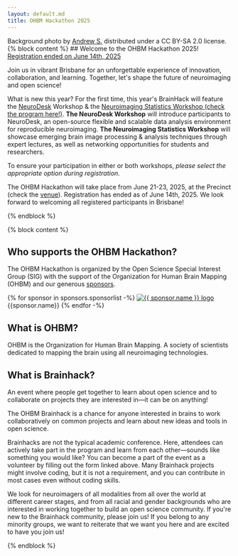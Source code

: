 ```yaml
---
layout: default.md
title: OHBM Hackathon 2025
---
```


<div class="bg-image" style="background: url('_img/background_imgs/brisbane_1.jpg') no-repeat center center/cover;"></div>

<!-- Added floating credits for background photo -->
<div class="photo-credits">
  Background photo by
  <a href="https://flic.kr/p/puMyXa" target="_blank" rel="noopener">Andrew S.</a>
  distributed under a
  <a href="https://creativecommons.org/licenses/by-sa/2.0/" target="_blank" rel="noopener"><i class="fab fa-creative-commons"></i><i class="fa-brands fa-creative-commons-by"></i><i class="fa-brands fa-creative-commons-sa"></i></a>
  CC BY-SA 2.0 license.
</div>

<section class="content">
  {% block content %}
  ## Welcome to the OHBM Hackathon 2025!

  <div class="cta-buttons">
    <a href="#" class="btn-primary" onclick="showPopup()">Registration ended on June 14th, 2025</a>
  </div>

  Join us in vibrant Brisbane for an unforgettable experience of innovation, collaboration, and learning.
  Together, let's shape the future of neuroimaging and open science!

  What is new this year? For the first time, this year's BrainHack will feature the [NeuroDesk](https://www.neurodesk.org/) Workshop  & the [Neuroimaging Statistics Workshop (check the program here!)](https://sites.google.com/view/nsw2025).
  **The NeuroDesk Workshop** will introduce participants to NeuroDesk, an open-source flexible and scalable data analysis environment for reproducible neuroimaging.
  **The Neuroimaging Statistics Workshop** will showcase emerging brain image processing & analysis techniques through expert lectures, as well as networking opportunities for students and researchers.

  To ensure your participation in either or both workshops, *please select the appropriate option during registration*.
  
  The OHBM Hackathon will take place from June 21-23, 2025, at the Precinct (check the [venue](venue)).
  Registration has ended as of June 14th, 2025.
  We look forward to welcoming all registered participants in Brisbane!

  {% endblock %}
</section>

<section class="content">

{% block content %}

## Who supports the OHBM Hackathon?

The OHBM Hackathon is organized by the Open Science Special Interest Group (SIG) with the support of the Organization for Human Brain Mapping (OHBM) and our generous [sponsors](#sponsors).

  <section id="sponsorsindex">
    <div class="sponsor-logos">
      {% for sponsor in sponsors.sponsorlist -%}
        <a href="{{ sponsor.url }}" target="_blank" rel="noopener noreferrer">
          <img src="/_img/{{ sponsor.logo }}" alt="{{ sponsor.name }} logo" title="{{ sponsor.name }}">
        </a>
        {{sponsor.name}} 
      {% endfor -%}
    </div>
  </section>

## What is OHBM?

OHBM is the Organization for Human Brain Mapping.
A society of scientists dedicated to mapping the brain using all neuroimaging technologies.

## What is Brainhack?

An event where people get together to learn about open science and to collaborate on projects they are interested in—it can be on anything!

The OHBM Brainhack is a chance for anyone interested in brains to work collaboratively on common projects and learn about new ideas and tools in open science.

Brainhacks are not the typical academic conference.
Here, attendees can actively take part in the program and learn from each other—sounds like something you would like? You can become a part of the event as a volunteer by filling out the form linked above.
Many Brainhack projects might involve coding, but it is not a requirement, and you can contribute in most cases even without coding skills.

We look for neuroimagers of all modalities from all over the world at different career stages, and from all racial and gender backgrounds who are interested in working together to build an open science community.
If you're new to the Brainhack community, please join us! If you belong to any minority groups, we want to reiterate that we want you here and are excited to have you join us!


{% endblock %}
</section>

